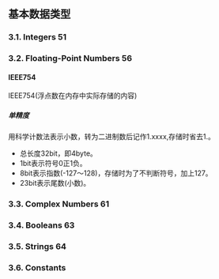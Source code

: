 ## 基本数据类型
### 3.1. Integers 51
### 3.2. Floating-Point Numbers 56
#### IEEE754
IEEE754(浮点数在内存中实际存储的内容)
##### 单精度
用科学计数法表示小数，转为二进制数后记作1.xxxx,存储时省去1.。
- 总长度32bit，即4byte。
- 1bit表示符号0正1负。
- 8bit表示指数(-127～128)，存储时为了不判断符号，加上127。
- 23bit表示尾数(小数)。

### 3.3. Complex Numbers 61
### 3.4. Booleans 63
### 3.5. Strings 64
### 3.6. Constants
